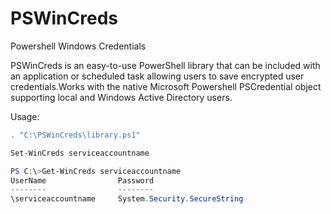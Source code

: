 PSWinCreds
==========

Powershell Windows Credentials

PSWinCreds is an easy-to-use PowerShell library that can be included with an application or scheduled task allowing users to save encrypted user credentials.Works with the native Microsoft Powershell PSCredential object supporting local and Windows Active Directory users.

Usage:   
```powershell
. "C:\PSWinCreds\library.ps1"
```

```powershell
Set-WinCreds serviceaccountname
```

```powershell
PS C:\>Get-WinCreds serviceaccountname
UserName           		Password
--------				--------
\serviceaccountname		System.Security.SecureString
```

